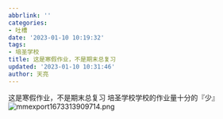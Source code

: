 ```yaml
---
abbrlink: ''
categories:
- 吐槽
date: '2023-01-10 10:19:32'
tags:
- 培圣学校
title: 这是寒假作业，不是期末总复习
updated: '2023-01-10 10:31:46'
author: 天亮
---
```

这是寒假作业，不是期末总复习
培圣学校学校的作业量十分的『少』
![mmexport1673313909714.png](https://blog.httple.net/img/mmexport1673313909714.png)
